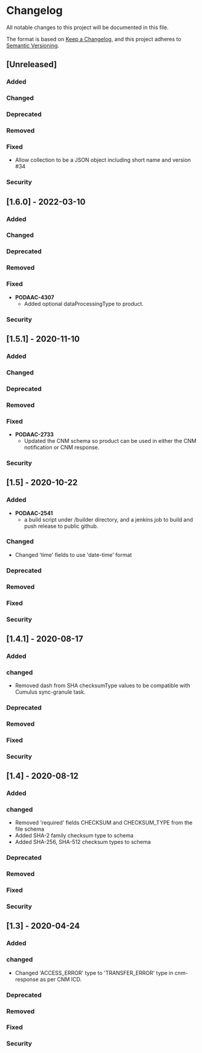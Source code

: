 # Changelog
All notable changes to this project will be documented in this file.

The format is based on [Keep a Changelog](https://keepachangelog.com/en/1.0.0/),
and this project adheres to [Semantic Versioning](https://semver.org/spec/v2.0.0.html).

## [Unreleased]
### Added
### Changed
### Deprecated
### Removed
### Fixed
- Allow collection to be a JSON object including short name and version #34
### Security

## [1.6.0] - 2022-03-10
### Added
### Changed
### Deprecated
### Removed
### Fixed
- **PODAAC-4307**
  - Added optional dataProcessingType to product. 
### Security

## [1.5.1] - 2020-11-10
### Added
### Changed
### Deprecated
### Removed
### Fixed
- **PODAAC-2733**
  - Updated the CNM schema so product can be used in either the CNM notification or CNM response. 
### Security

## [1.5] - 2020-10-22
### Added
- **PODAAC-2541**
  - a build script under /builder directory, and a jenkins job to build and push release to public github.

### Changed
* Changed 'time' fields to use 'date-time' format
### Deprecated
### Removed
### Fixed
### Security

## [1.4.1] - 2020-08-17
### Added
### changed
* Removed dash from SHA checksumType values to be compatible with Cumulus sync-granule task.
### Deprecated
### Removed
### Fixed
### Security

## [1.4] - 2020-08-12
### Added
### changed
* Removed 'required' fields CHECKSUM and CHECKSUM_TYPE from the file schema
* Added SHA-2 family checksum type to schema
* Added SHA-256, SHA-512 checksum types to schema
### Deprecated
### Removed
### Fixed
### Security


## [1.3] - 2020-04-24
### Added
### changed
* Changed 'ACCESS_ERROR' type to 'TRANSFER_ERROR' type in cnm-response as per CNM ICD.
### Deprecated
### Removed
### Fixed
### Security
